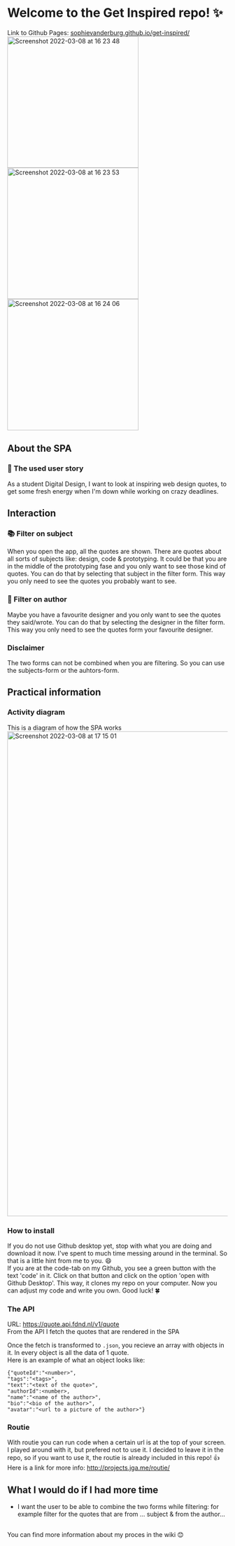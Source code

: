 #  Welcome to the Get Inspired repo! ✨
Link to Github Pages: [sophievanderburg.github.io/get-inspired/](sophievanderburg.github.io/get-inspired/) <br>
<img width="300" alt="Screenshot 2022-03-08 at 16 23 48" src="https://user-images.githubusercontent.com/70577898/157280932-53b589f3-99c8-4c2b-a493-cbbce4da3274.png">
<img width="300" alt="Screenshot 2022-03-08 at 16 23 53" src="https://user-images.githubusercontent.com/70577898/157280951-3e1656e3-23c8-45e4-b540-359b84673550.png">
<img width="300" alt="Screenshot 2022-03-08 at 16 24 06" src="https://user-images.githubusercontent.com/70577898/157280976-c4f7b053-7577-4b9c-a782-a713b5725931.png">

## About the SPA
### 💬 The used user story 
As a student Digital Design, I want to look at inspiring web design quotes, to get some fresh energy when I'm down while working on crazy deadlines.

## Interaction 
### 📚 Filter on subject 
When you open the app, all the quotes are shown. There are quotes about all sorts of subjects like: design, code & prototyping. It could be that you are in the middle of the prototyping fase and you only want to see those kind of quotes. You can do that by selecting that subject in the filter form. This way you only need to see the quotes you probably want to see.

### 👫 Filter on author
Maybe you have a favourite designer and you only want to see the quotes they said/wrote. You can do that by selecting the designer in the filter form. This way you only need to see the quotes form your  favourite designer.

### Disclaimer
The two forms can not be combined when you are filtering. So you can use the subjects-form or the auhtors-form.



## Practical information
### Activity diagram
This is a diagram of how the SPA works <br>
<img width="1108" alt="Screenshot 2022-03-08 at 17 15 01" src="https://user-images.githubusercontent.com/70577898/157278726-cacfed3d-2ca7-4f20-ac12-7891d257e5a6.png">


### How to install
If you do not use Github desktop yet, stop with what you are doing and download it now. I've spent to much time messing around in the terminal. So that is a little hint from me to you. 😄 <br>
If you are at the code-tab on my Github, you see a green button with the text 'code' in it. Click on that button and click on the option 'open with Github Desktop'. This way, it clones my repo on your computer. Now you can adjust my code and write you own. Good luck! 🍀

### The API
URL: https://quote.api.fdnd.nl/v1/quote <br>
From the API I fetch the quotes that are rendered in the SPA

Once the fetch is transformed to ``.json``, you recieve an array with objects in it. In every object is all the data of 1 quote. <br>
Here is an example of what an object looks like:

```   
{"quoteId":"<number>",
"tags":"<tags>",
"text":"<text of the quote>",
"authorId":<number>,
"name":"<name of the author>",
"bio":"<bio of the author>",
"avatar":"<url to a picture of the author>"}
```

### Routie
With routie you can run code when a certain url is at the top of your screen. I played around with it, but prefered not to use it. I decided to leave it in the repo, so if you want to use it, the routie is already included in this repo! 👍
Here is a link for more info: http://projects.jga.me/routie/

## What I would do if I had more time
- I want the user to be able to combine the two forms while filtering: for example filter for the quotes that are from ... subject & from the author...

##  

You can find more information about my proces in the wiki 😊

